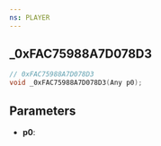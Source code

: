 ```yaml
---
ns: PLAYER
---
```

## _0xFAC75988A7D078D3

```c
// 0xFAC75988A7D078D3
void _0xFAC75988A7D078D3(Any p0);
```


## Parameters
* **p0**: 

